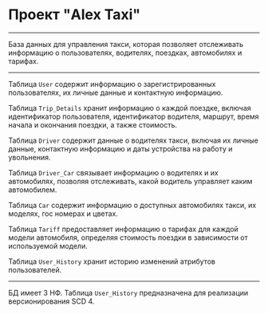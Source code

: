 # Проект "Alex Taxi"

---

База данных для управления такси, которая позволяет отслеживать информацию о пользователях, водителях, поездках, автомобилях и тарифах.

---

Таблица `User` содержит информацию о зарегистрированных пользователях, их личные данные и контактную информацию.

Таблица `Trip_Details` хранит информацию о каждой поездке, включая идентификатор пользователя, идентификатор водителя, маршрут, время начала и окончания поездки, а также стоимость.

Таблица `Driver` содержит данные о водителях такси, включая их личные данные, контактную информацию и даты устройства на работу и увольнения.

Таблица `Driver_Car` связывает информацию о водителях и их автомобилях, позволяя отслеживать, какой водитель управляет каким автомобилем.

Таблица `Car` содержит информацию о доступных автомобилях такси, их моделях, гос номерах и цветах.

Таблица `Tariff` предоставляет информацию о тарифах для каждой модели автомобиля, определяя стоимость поездки в зависимости от используемой модели.

Таблица `User_History` хранит историю изменений атрибутов пользователей.

---

БД имеет 3 НФ. Таблица `User_History` предназначена для реализации версионирования SCD 4.